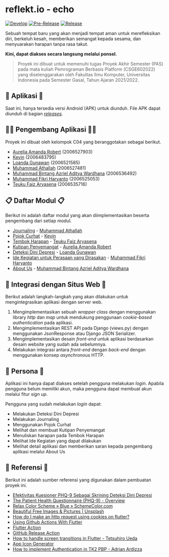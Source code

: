 # reflekt.io - echo

[![Develop](https://github.com/reflekt-io/echo/actions/workflows/develop.yml/badge.svg)](https://github.com/reflekt-io/echo/actions/workflows/develop.yml)
[![Pre-Release](https://github.com/reflekt-io/echo/actions/workflows/pre-release.yml/badge.svg)](https://github.com/reflekt-io/echo/actions/workflows/pre-release.yml)
[![Release](https://github.com/reflekt-io/echo/actions/workflows/release.yml/badge.svg)](https://github.com/reflekt-io/echo/actions/workflows/release.yml)

Sebuah tempat baru yang akan menjadi tempat aman untuk merefleksikan diri, berkeluh kesah, memberikan semangat kepada sesama, dan menyuarakan harapan tanpa rasa takut.

**Kini, dapat diakses secara langsung melalui ponsel.**

> Proyek ini dibuat untuk memenuhi tugas Proyek Akhir Semester (PAS)
> pada mata kuliah Pemrograman Berbasis Platform (CSGE602022) yang
> diselenggarakan oleh Fakultas Ilmu Komputer, Universitas Indonesia
> pada Semester Gasal, Tahun Ajaran 2021/2022.

## 📱 Aplikasi 📱
Saat ini, hanya tersedia versi Android (APK) untuk diunduh. File APK dapat diunduh di bagian [_releases_](https://github.com/reflekt-io/echo/releases).

## 👨‍💻 Pengembang Aplikasi 👩‍💻
Proyek ini dibuat oleh kelompok C04 yang beranggotakan sebagai berikut.
- [Aurelia Amanda Robert](https://github.com/orelar) (2006527903)
- [Kevin](https://github.com/vnctkevin) (2006483795)
- [Loanda Gunawan](https://github.com/Gloanda) (2006521585)
- [Muhammad Athallah](https://github.com/determinedguy) (2006527481)
- [Muhammad Bintang Azriel Aditya Wardhana](https://github.com/bintangazriel) (2006536492)
- [Muhammad Fikri Haryanto](https://github.com/mfikriharyanto) (2006525053)
- [Teuku Faiz Aryasena](https://github.com/teukufaiz) (2006535716)

## 📋 Daftar Modul 📋
Berikut ini adalah daftar modul yang akan diimplementasikan beserta pengembang dari setiap modul.
- [Journaling](https://github.com/reflekt-io/echo/tree/main/journal) - [Muhammad Athallah](https://github.com/determinedguy)
- [Pojok Curhat](https://github.com/reflekt-io/echo/tree/main/pojok_curhat) - [Kevin](https://github.com/vnctkevin)
- [Tembok Harapan](https://github.com/reflekt-io/echo/tree/main/tembok_harapan) - [Teuku Faiz Aryasena](https://github.com/teukufaiz)
- [Kutipan Penyemangat](https://github.com/reflekt-io/echo/tree/main/kutipan) - [Aurelia Amanda Robert](https://github.com/orelar)
- [Deteksi Dini Depresi](https://github.com/reflekt-io/echo/tree/main/deteksi_depresi) - [Loanda Gunawan](https://github.com/Gloanda)
- [Ide Kegiatan untuk Perasaan yang Dirasakan](https://github.com/reflekt-io/echo/tree/main/ide_kegiatan) - [Muhammad Fikri Haryanto](https://github.com/mfikriharyanto)
- [About Us](https://github.com/reflekt-io/echo/tree/main/about_us) - [Muhammad Bintang Azriel Aditya Wardhana](https://github.com/bintangazriel)

## 🔗 Integrasi dengan Situs Web 🔗

Berikut adalah langkah-langkah yang akan dilakukan untuk mengintegrasikan aplikasi dengan server web.

1. Mengimplementasikan sebuah _wrapper class_ dengan menggunakan library _http_ dan _map_ untuk mendukung penggunaan _cookie-based authentication_ pada aplikasi.
2. Mengimplementasikan REST API pada Django (views.<area>py) dengan menggunakan JsonResponse atau Django JSON Serializer.
3. Mengimplementasikan desain _front-end_ untuk aplikasi berdasarkan desain website yang sudah ada sebelumnya.
4. Melakukan integrasi antara _front-end_ dengan _back-end_ dengan menggunakan konsep _asynchronous_ HTTP.

## 👥 Persona 👥
Aplikasi ini hanya dapat diakses setelah pengguna melakukan _login_. Apabila pengguna belum memiliki akun, maka pengguna dapat membuat akun melalui fitur _sign up_.

Pengguna yang sudah melakukan _login_ dapat:
- Melakukan Deteksi Dini Depresi
- Melakukan Journaling
- Menggunakan Pojok Curhat
- Melihat dan membuat Kutipan Penyemangat
- Menuliskan harapan pada Tembok Harapan
- Melihat Ide Kegiatan yang dapat dilakukan
- Melihat detail aplikasi dan memberikan saran kepada pengembang aplikasi melalui About Us

## 📑 Referensi 📑
Berikut ini adalah sumber referensi yang digunakan dalam pembuatan proyek ini.
- [Efektivitas Kuesioner PHQ-9 Sebagai Skrining Deteksi Dini Depresi](https://www.alomedika.com/efektivitas-kuesioner-ph-9-sebagai-skrining-deteksi-dini-depresi/)
- [The Patient Health Questionnaire (PHQ-9) - Overview](https://img3.reoveme.com/m/7dcac06741830f40.pdf)
- [Relax Color Scheme » Blue » SchemeColor.com](https://www.schemecolor.com/relax-color.php)
- [Beautiful Free Images & Pictures | Unsplash](https://unsplash.com)
- [How do I make an http request using cookies on flutter?](https://stackoverflow.com/questions/52241089/how-do-i-make-an-http-request-using-cookies-on-flutter)
- [Using Github Actions With Flutter](https://petercoding.com/flutter/2021/07/18/using-github-actions-with-flutter/)
- [Flutter Action](https://github.com/subosito/flutter-action)
- [GitHub Release Action](https://github.com/ncipollo/release-action)
- [How to handle screen transitions in Flutter - Tetsuhiro Ueda](https://medium.com/@najeira/how-to-handle-screen-transitions-in-flutter-b39dcb2675f)
- [App Icon Generator](https://appicon.co/)
- [How to implement Authentication in TK2 PBP - Adrian Ardizza](https://gist.github.com/Meta502/1605fdba3b141fbf67dba689e9e55498)